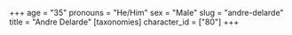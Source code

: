 +++
age = "35"
pronouns = "He/Him"
sex = "Male"
slug = "andre-delarde"
title = "Andre Delarde"
[taxonomies]
character_id = ["80"]
+++


